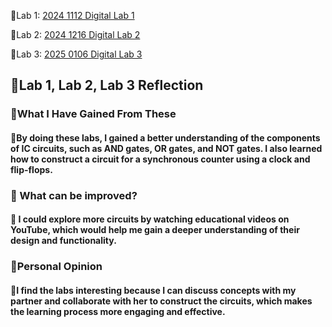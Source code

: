 🧧Lab 1: [2024 1112 Digital Lab 1](https://drive.google.com/file/d/1JS_1TfUsNuJRH1MfR0KymImWItrgEE6i/view?usp=sharing)

📮Lab 2: [2024 1216 Digital Lab 2](https://drive.google.com/file/d/1nx7SXDoDaBYKKVXHoHspd-KWZT6LXROQ/view?usp=sharing)

🪭Lab 3: [2025 0106 Digital Lab 3](https://drive.google.com/file/d/1GeVsJOW0ImZYJIODTzFmnUC4ZKxAPDmU/view?usp=sharing)

<h2>🏮Lab 1, Lab 2, Lab 3 Reflection</h2>  
 <h3> 🧐What I Have Gained From These </h3>
<h4>🪸By doing these labs, I gained a better understanding of the components of IC circuits, such as AND gates, OR gates, and NOT gates. I also learned how to construct a circuit for a synchronous counter using a clock and flip-flops.<h4>

 <h3>👀 What can be improved? </h3>
<h4>🧣 I could explore more circuits by watching educational videos on YouTube, which would help me gain a deeper understanding of their design and functionality.</h4>

 <h3> 🤔Personal Opinion  </h3>
<h4>🍷I find the labs interesting because I can discuss concepts with my partner and collaborate with her to construct the circuits, which makes the learning process more engaging and effective.<h4>
